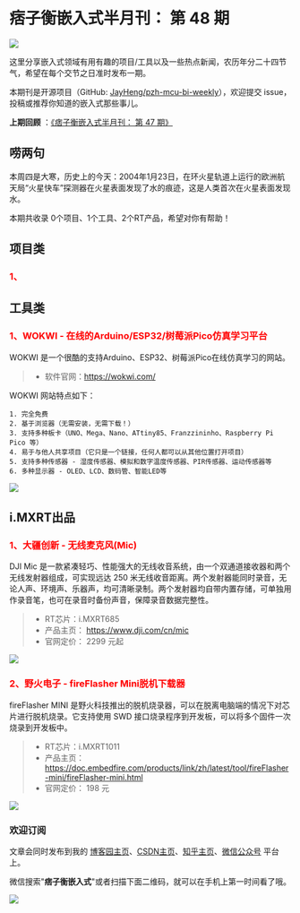 # 痞子衡嵌入式半月刊： 第 48 期

![](http://henjay724.com/image/cnblogs/pzh_mcu_bi_weekly.PNG)

这里分享嵌入式领域有用有趣的项目/工具以及一些热点新闻，农历年分二十四节气，希望在每个交节之日准时发布一期。

本期刊是开源项目（GitHub: [JayHeng/pzh-mcu-bi-weekly](https://github.com/JayHeng/pzh-mcu-bi-weekly)），欢迎提交 issue，投稿或推荐你知道的嵌入式那些事儿。

**上期回顾** ：[《痞子衡嵌入式半月刊： 第 47 期》](https://www.cnblogs.com/henjay724/p/15782144.html)

## 唠两句

本周四是大寒，历史上的今天：2004年1月23日，在环火星轨道上运行的欧洲航天局“火星快车”探测器在火星表面发现了水的痕迹，这是人类首次在火星表面发现水。

本期共收录 0个项目、1个工具、2个RT产品，希望对你有帮助！

## 项目类

### <font color="red">1、</font>


## 工具类

### <font color="red">1、WOKWI - 在线的Arduino/ESP32/树莓派Pico仿真学习平台</font>

WOKWI 是一个很酷的支持Arduino、ESP32、树莓派Pico在线仿真学习的网站。

> * 软件官网：https://wokwi.com/

WOKWI 网站特点如下：

```text
1. 完全免费
2. 基于浏览器（无需安装，无需下载！）
3. 支持多种板卡（UNO、Mega、Nano、ATtiny85、Franzzininho、Raspberry Pi Pico 等）
4. 易于与他人共享项目（它只是一个链接，任何人都可以从其他位置打开项目）
5. 支持多种传感器 - 湿度传感器、模拟和数字温度传感器、PIR传感器、运动传感器等
6. 多种显示器 - OLED、LCD、数码管、智能LED等
```

![](http://henjay724.com/image/biweekly20220123/WOKWI2.PNG)

## i.MXRT出品

### <font color="red">1、大疆创新 - 无线麦克风(Mic)</font>

DJI Mic 是一款紧凑轻巧、性能强大的无线收音系统，由一个双通道接收器和两个无线发射器组成，可实现远达 250 米无线收音距离。两个发射器能同时录音，无论人声、环境声、乐器声，均可清晰录制。两个发射器均自带内置存储，可单独用作录音笔，也可在录音时备份声音，保障录音数据完整性。

> * RT芯片：i.MXRT685
> * 产品主页： https://www.dji.com/cn/mic
> * 官网定价： 2299 元起

![](http://henjay724.com/image/biweekly20220123/DJI-MIC.PNG)

### <font color="red">2、野火电子 - fireFlasher Mini脱机下载器</font>

fireFlasher MINI 是野火科技推出的脱机烧录器，可以在脱离电脑端的情况下对芯片进行脱机烧录。它支持使用 SWD 接口烧录程序到开发板，可以将多个固件一次烧录到开发板中。

> * RT芯片：i.MXRT1011
> * 产品主页： https://doc.embedfire.com/products/link/zh/latest/tool/fireFlasher-mini/fireFlasher-mini.html
> * 官网定价： 198 元

![](http://henjay724.com/image/biweekly20220123/fireFlasherMini_view.PNG)

### 欢迎订阅

文章会同时发布到我的 [博客园主页](https://www.cnblogs.com/henjay724/)、[CSDN主页](https://blog.csdn.net/henjay724)、[知乎主页](https://www.zhihu.com/people/henjay724)、[微信公众号](http://weixin.sogou.com/weixin?type=1&query=痞子衡嵌入式) 平台上。

微信搜索"__痞子衡嵌入式__"或者扫描下面二维码，就可以在手机上第一时间看了哦。

![](http://henjay724.com/image/github/pzhMcu_qrcode_258x258.jpg)

